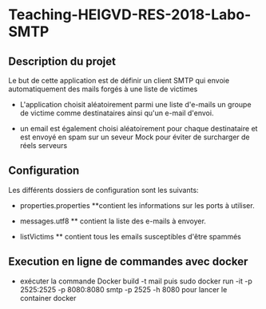 # Teaching-HEIGVD-RES-2018-Labo-SMTP

## Description du projet

Le but de cette application est de définir un client SMTP qui envoie automatiquement des mails forgés à une liste de victimes
* L'application choisit aléatoirement parmi une liste d'e-mails un groupe de victime comme destinataires ainsi qu'un e-mail d'envoi.

* un email est également choisi aléatoirement pour chaque destinataire et est envoyé en spam sur un seveur Mock pour éviter de surcharger de réels serveurs



## Configuration

Les différents dossiers de configuration sont les suivants:

* properties.properties **contient les informations sur les ports à utiliser.

* messages.utf8 ** contient la liste des e-mails à envoyer.

* listVictims ** contient tous les emails susceptibles d'être spammés




## Execution en ligne de commandes avec docker 

* exécuter la commande Docker build -t mail puis sudo docker run -it -p 2525:2525 -p 8080:8080 smtp -p 2525 -h 8080 pour lancer le container docker


